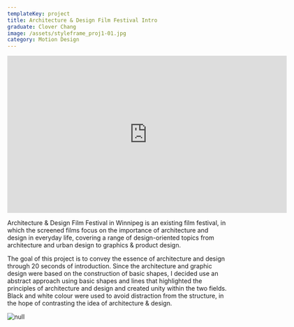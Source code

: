 ```yaml
---
templateKey: project
title: Architecture & Design Film Festival Intro
graduate: Clover Chang
image: /assets/styleframe_proj1-01.jpg
category: Motion Design
---
```

<iframe src="https://player.vimeo.com/video/238903878" width="640" height="360" frameborder="0" webkitallowfullscreen mozallowfullscreen allowfullscreen></iframe>

Architecture & Design Film Festival in Winnipeg is an existing film festival, in which the screened films focus on the importance of architecture and design in everyday life, covering a range of design-oriented topics from architecture and urban design to graphics & product design. 

The goal of this project is to convey the essence of architecture and design through 20 seconds of introduction. Since the architecture and graphic design were based on the construction of basic shapes, I decided use an abstract approach using basic shapes and lines that highlighted the principles of architecture and design and created unity within the two fields. Black and white colour were used to avoid distraction from the structure, in the hope of contrasting the idea of architecture & design.

![null](/assets/3223-01.png)
